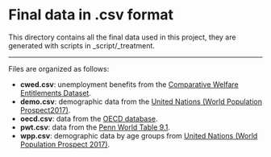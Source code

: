 # Final data in .csv format

This directory contains all the final data used in this project, they are generated with scripts in _script/_treatment.

---

Files are organized as follows:

- **cwed.csv**: unemployment benefits from the [Comparative Welfare Entitlements Dataset](http://cwed2.org/).
- **demo.csv**: demographic data from the [United Nations (World Population Prospect2017)](https://population.un.org/wpp/).
- **oecd.csv**: data from the [OECD database](https://data.oecd.org/).
- **pwt.csv**: data from the [Penn World Table 9.1](https://www.rug.nl/ggdc/productivity/pwt/).
- **wpp.csv**: demographic data by age groups from [United Nations (World Population Prospect 2017)](https://population.un.org/wpp/).
